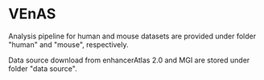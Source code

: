 # VEnAS

Analysis pipeline for human and mouse datasets are provided under folder "human" and "mouse", respectively.

Data source download from enhancerAtlas 2.0 and MGI are stored under folder "data source".
